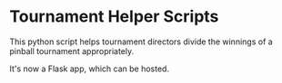 # Tournament Helper Scripts

This python script helps tournament directors divide the winnings of a pinball tournament appropriately.

It's now a Flask app, which can be hosted.
